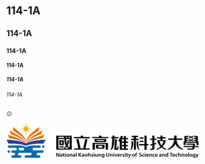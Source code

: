 # 114-1A

## 114-1A
### 114-1A
#### 114-1A
##### 114-1A
###### 114-1A

😕

![NKUST](nkust.png "NKUST")
